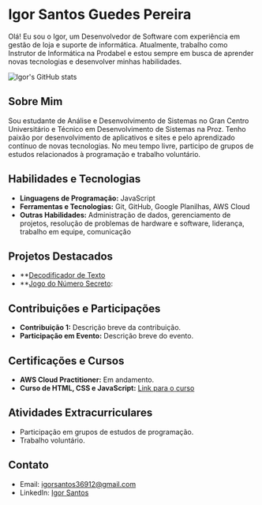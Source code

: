 # Igor Santos Guedes Pereira

Olá! Eu sou o Igor, um Desenvolvedor de Software com experiência em gestão de loja e suporte de informática. Atualmente, trabalho como Instrutor de Informática na Prodabel e estou sempre em busca de aprender novas tecnologias e desenvolver minhas habilidades.

![Igor's GitHub stats](https://github-readme-stats.vercel.app/api?username=seugithub&show_icons=true&theme=radical)

## Sobre Mim

Sou estudante de Análise e Desenvolvimento de Sistemas no Gran Centro Universitário e Técnico em Desenvolvimento de Sistemas na Proz. Tenho paixão por desenvolvimento de aplicativos e sites e pelo aprendizado contínuo de novas tecnologias. No meu tempo livre, participo de grupos de estudos relacionados à programação e trabalho voluntário.

## Habilidades e Tecnologias

- **Linguagens de Programação:** JavaScript
- **Ferramentas e Tecnologias:** Git, GitHub, Google Planilhas, AWS Cloud
- **Outras Habilidades:** Administração de dados, gerenciamento de projetos, resolução de problemas de hardware e software, liderança, trabalho em equipe, comunicação

## Projetos Destacados

- **[Decodificador de Texto]([https://github.com/seuprojeto1](https://igorsantos2102.github.io/projetos/decodificador-de-texto/index.html))
- **[Jogo do Número Secreto]([https://github.com/seuprojeto2](https://igorsantos2102.github.io/projetos/jogoDoNumeroSecreto/index.html)):

## Contribuições e Participações

- **Contribuição 1:** Descrição breve da contribuição.
- **Participação em Evento:** Descrição breve do evento.

## Certificações e Cursos

- **AWS Cloud Practitioner:** Em andamento.
- **Curso de HTML, CSS e JavaScript:** [Link para o curso](https://linkcurso.com)

## Atividades Extracurriculares

- Participação em grupos de estudos de programação.
- Trabalho voluntário.

## Contato

- Email: igorsantos36912@gmail.com
- LinkedIn: [Igor Santos](www.linkedin.com/in/0-igor-santos)
